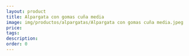 ```yaml
---
layout: product
title: Alpargata con gomas cuña media
image: img/productos/alpargatas/Alpargata con gomas cuña media.jpeg
price: 
tags: 
description: 
order: 0
---
```


